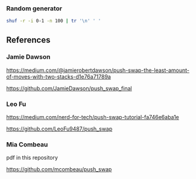 ### Random generator
```sh
shuf -r -i 0-1 -n 100 | tr '\n' ' '
```
## References
### Jamie Dawson
https://medium.com/@jamierobertdawson/push-swap-the-least-amount-of-moves-with-two-stacks-d1e76a71789a

https://github.com/JamieDawson/push_swap_final

### Leo Fu
https://medium.com/nerd-for-tech/push-swap-tutorial-fa746e6aba1e

https://github.com/LeoFu9487/push_swap

### Mia Combeau
pdf in this repository

https://github.com/mcombeau/push_swap